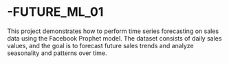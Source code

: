 # -FUTURE_ML_01
This project demonstrates how to perform time series forecasting on sales data using the Facebook Prophet model. The dataset consists of daily sales values, and the goal is to forecast future sales trends and analyze seasonality and patterns over time.
